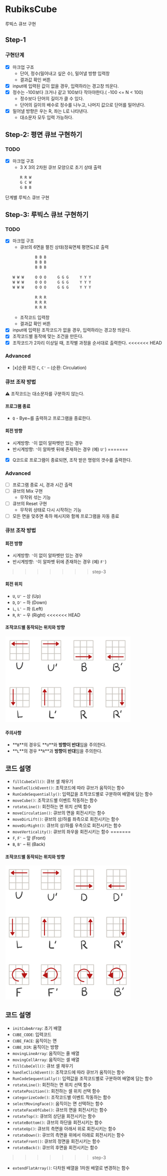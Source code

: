 # RubiksCube
루빅스 큐브 구현

## Step-1
### 구현단계
- [x] 마크업 구조
  - 단어, 정수(밀어내고 싶은 수), 밀어낼 방향 입력창
  - 결과값 확인 버튼
- [x] input에 입력된 값이 없을 경우, 입력하라는 경고창 띄운다.
- [x] 정수는 -100보다 크거나 같고 100보다 작아야한다.( -100 <= N < 100)
  - 정수보다 단어의 길이가 클 수 있다.
  - 단어의 길이의 배수로 정수를 나누고, 나머지 값으로 단어를 밀어낸다.
- [x] 밀어낼 방향은 우는 R, 좌는 L로 나타낸다.
  - 대소문자 모두 입력 가능하다.
## Step-2: 평면 큐브 구현하기
### TODO
- [x] 마크업 구조
  - 3 X 3의 2차원 큐브 모양으로 초기 상태 출력
    ```
    R R W
    G C W
    G B B
    ```
단계별 루빅스 큐브 구현

## Step-3: 루빅스 큐브 구현하기
### TODO
- [x] 마크업 구조
  - 큐브의 6면을 펼친 상태(정육면체 평면도)로 출력
  ```
            B B B
            B B B
            B B B

  W W W     O O O     G G G     Y Y Y
  W W W     O O O     G G G     Y Y Y
  W W W     O O O     G G G     Y Y Y
  
            R R R
            R R R
            R R R
  ```
  - 조작코드 입력창
  - 결과값 확인 버튼
- [x] input에 입력된 조작코드가 없을 경우, 입력하라는 경고창 띄운다.
- [x] 조작코드별 동작에 맞는 조건을 만든다.
- [x] 조작코드가 2자리 이상일 때, 조작별 과정을 순서대로 출력한다.
<<<<<<< HEAD

### Advanced
- [x]순환 회전 `C`, `C'` – (순환: Circulation)

### 큐브 조작 방법
⚠ 조작코드는 대소문자를 구분하지 않는다.
#### 프로그램 종료
- `Q` - Bye~를 출력하고 프로그램을 종료한다.
#### 회전 방향
- 시계방향: `'`이 없이 알파벳만 있는 경우
- 반시계방향: `'`이 알파벳 뒤에 존재하는 경우 (예) `U'`)
=======
- [x] Q코드로 프로그램이 종료되면, 조작 받은 명령의 갯수를 출력한다.

### Advanced
- [ ] 프로그램 종료 시, 경과 시간 출력
- [ ] 큐브의 Mix 구현
  - 무작위 섞는 기능
- [ ] 큐브의 Reset 구현
  - 무작위 상태로 다시 시작하는 기능
- [ ] 모든 면을 맞추면 축하 메시지와 함께 프로그램을 자동 종료

### 큐브 조작 방법
#### 회전 방향
- 시계방향: `'`이 없이 알파벳만 있는 경우
- 반시계방향: `'`이 알파벳 뒤에 존재하는 경우 (예) `F'`)
>>>>>>> step-3

#### 회전 위치
- `U`, `U'` – 상 (Up)
- `D`, `D'` – 하 (Down)
- `L`, `L'` – 좌 (Left)
- `R`, `R'` – 우 (Right)
<<<<<<< HEAD
#### 조작코드별 동작되는 위치와 방향
<img src="step-2-dir.png" width="400"/>

#### 주의사항
  - **`B`**의 경우도 **`U`**와 **방향이 반대**임을 주의한다.
  - **`L`**의 경우 **`R`**과 **방향이 반대**임을 주의한다.

## 코드 설명
- `fillCubeCell()`: 큐브 셀 채우기
- `handleClickEvent()`: 조작코드에 따라 큐브가 움직이는 함수
- `RunCodeSequentially()`: 입력값을 조작코드별로 구분하여 배열에 담는 함수
- `moveCube()`: 조작코드별 이벤트 작동하는 함수
- `rotateLine()`: 회전하는 면 위치 선택 함수
- `moveCirculation()`: 큐브의 면을 회전시키는 함수
- `moveDirLift()`: 큐브의 상/하를 좌측으로 회전시키는 함수
- `moveDirRight()`: 큐브의 상/하를 우측으로 회전시키는 함수
- `moveVerticality()`: 큐브의 좌우을 회전시키는 함수
=======
- `F`, `F'` – 앞 (Front)
- `B`, `B'` – 뒤 (Back)
#### 조작코드별 동작되는 위치와 방향
<img src="step-3-dir.png" width="400"/>

## 코드 설명
- `initCubeArray`: 초기 배열
- `CUBE_CODE`: 입력코드
- `CUBE_FACE`: 움직이는 면
- `CUBE_DIR`: 움직이는 방향
- `movingLineArray`: 움직이는 줄 배열
- `movingCellArray`: 움직이는 셀 배열
- `fillCubeCell()`: 큐브 셀 채우기
- `handleClickEvent()`: 조작코드에 따라 큐브가 움직이는 함수
- `RunCodeSequentially()`: 입력값을 조작코드별로 구분하여 배열에 담는 함수
- `rotateLine()`: 회전하는 면 위치 선택 함수
- `rotatePosition()`: 회전하는 셀 위치 선택 함수
- `categorizeCode()`: 조작코드별 이벤트 작동하는 함수
- `selectMovingFace()`: 움직이는 면 선택하는 함수
- `rotateFaceOfCube()`: 큐브의 면을 회전시키는 함수
- `rotateTop()`: 큐브의 상단을 회전시키는 함수
- `rotateBottom()`: 큐브의 하단을 회전시키는 함수
- `rotateUp()`: 큐브의 측면을 아래서 위로 회전시키는 함수
- `rotateDown()`: 큐브의 측면을 위에서 아래로 회전시키는 함수
- `rotateFront()`: 큐브의 정면을 회전시키는 함수
- `rotateBack()`: 큐브의 후면을 회전시키는 함수
>>>>>>> step-3
- `extendFlatArray()`: 다차원 배열을 1차원 배열로 변경하는 함수

